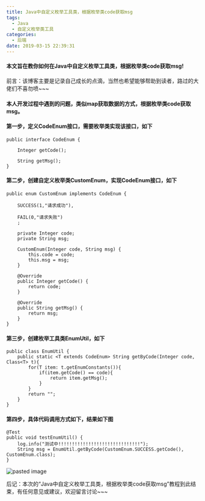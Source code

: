 ```yaml
---
title: Java中自定义枚举工具类，根据枚举类code获取msg
tags:
  - Java
  - 自定义枚举类工具
categories:
  - 后端
date: 2019-03-15 22:39:31
---
```

#### 本文旨在教你如何在Java中自定义枚举工具类，根据枚举类code获取msg!

前言：该博客主要是记录自己成长的点滴，当然也希望能够帮助到读者，路过的大佬们不喜勿喷~~~
<!-- more -->
#### 本人开发过程中遇到的问题，类似map获取数据的方式，根据枚举类code获取msg。

#### 第一步，定义CodeEnum接口，需要枚举类实现该接口，如下
```
public interface CodeEnum {

    Integer getCode();

    String getMsg();
}
```

#### 第二步，创建自定义枚举类CustomEnum，实现CodeEnum接口，如下
```
public enum CustomEnum implements CodeEnum {
    
    SUCCESS(1,"请求成功"),
    
    FAIL(0,"请求失败")
    ;

    private Integer code;
    private String msg;

    CustomEnum(Integer code, String msg) {
        this.code = code;
        this.msg = msg;
    }

    @Override
    public Integer getCode() {
        return code;
    }

    @Override
    public String getMsg() {
        return msg;
    }
}
```

#### 第三步，创建枚举工具类EnumUtil，如下
```
public class EnumUtil {
    public static <T extends CodeEnum> String getByCode(Integer code, Class<T> t){
        for(T item: t.getEnumConstants()){
            if(item.getCode() == code){
                return item.getMsg();
            }
        }
        return "";
    }
}
```

#### 第四步，具体代码调用方式如下，结果如下图
```
@Test
public void testEnumUtil() {
    log.info("测试中!!!!!!!!!!!!!!!!!!!!!!!!!!!!!!");
    String msg = EnumUtil.getByCode(CustomEnum.SUCCESS.getCode(), CustomEnum.class);
}
```

![pasted image](/images/pasted-44.png)

后记：本次的“Java中自定义枚举工具类，根据枚举类code获取msg”教程到此结束，有任何意见或建议，欢迎留言讨论~~~

